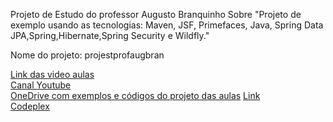 Projeto de Estudo do professor Augusto Branquinho Sobre "Projeto de exemplo usando as tecnologias: Maven, JSF, Primefaces, Java, Spring Data JPA,Spring,Hibernate,Spring Security e Wildfly."

Nome do projeto: projestprofaugbran

[Link das video aulas](https://www.youtube.com/watch?v=o9kKFiEYBhc&list=PLb2oL4vcRzBN8MPEVuZAH3lgSUm9G9Dn2)  
[Canal Youtube](https://www.youtube.com/user/augustobranquinho)  
[OneDrive com exemplos e códigos do projeto das aulas](http://1drv.ms/T8hmvB﻿)   [Link](https://onedrive.live.com/?cid=62f1b2c30b649b28&id=62F1B2C30B649B28%21761&ithint=folder,.zip&authkey=!AJXL4mbCtUm6mNY)  
[Codeplex](http://wpattern.codeplex.com/SourceControl/latest)